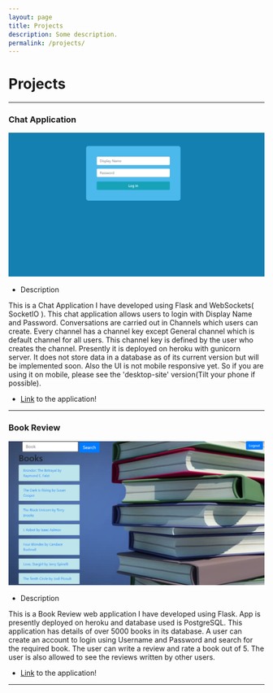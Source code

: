 ```yaml
---
layout: page
title: Projects
description: Some description.
permalink: /projects/
---
```


# Projects
<hr>

### Chat Application 

![app-pichat](/assets/img/projects/app-pichat.png)

* Description

This is a Chat Application I have developed using Flask and WebSockets( SocketIO ). This chat application allows users to login with Display Name and Password. Conversations are carried out in Channels which users can create. Every channel has a channel key except General channel which is default channel for all users. This channel key is defined by the user who creates the channel. Presently it is deployed on heroku with gunicorn server. It does not store data in a database as of its current version but will be implemented soon. Also the UI is not mobile responsive yet. So if you are using it on mobile, please see the  'desktop-site' version(Tilt your phone if possible).

* [Link](http://app-pichat.herokuapp.com/) to the application!

<hr>

### Book Review

![app-pichat](/assets/img/projects/app-pibooks.png)

* Description

This is a Book Review web application I have developed using Flask. App is presently deployed on heroku and database used is PostgreSQL. This application has details of over 5000 books in its database. A user can create an account to login using Username and Password and search for the required book. The user can write a review and rate a book out of 5. The user is also allowed to see the reviews written by other users.

* [Link](http://app-pibooks.herokuapp.com) to the application!

<hr>


